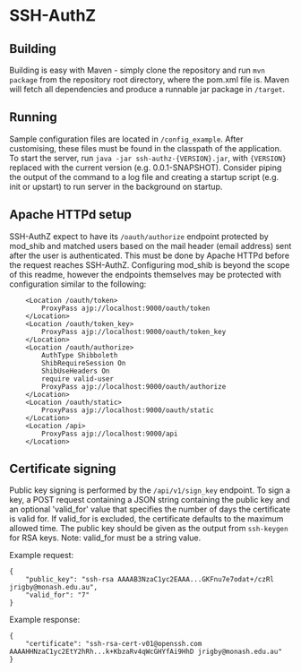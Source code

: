 # SSH-AuthZ

## Building
Building is easy with Maven - simply clone the repository and run `mvn package` from the repository root directory, where the pom.xml file is. Maven will fetch all dependencies and produce a runnable jar package in `/target`.

## Running
Sample configuration files are located in `/config_example`. After customising, these files must be found in the classpath of the application. To start the server, run `java -jar ssh-authz-{VERSION}.jar`, with `{VERSION}` replaced with the current version (e.g. 0.0.1-SNAPSHOT). Consider piping the output of the command to a log file and creating a startup script (e.g. init or upstart) to run server in the background on startup.

## Apache HTTPd setup
SSH-AuthZ expect to have its `/oauth/authorize` endpoint protected by mod\_shib and matched users based on the mail header (email address) sent after the user is authenticated. This must be done by Apache HTTPd before the request reaches SSH-AuthZ. Configuring mod\_shib is beyond the scope of this readme, however the endpoints themselves may be protected with configuration similar to the following:
```
    <Location /oauth/token>
        ProxyPass ajp://localhost:9000/oauth/token
    </Location>
    <Location /oauth/token_key>
        ProxyPass ajp://localhost:9000/oauth/token_key
    </Location>
	<Location /oauth/authorize>
        AuthType Shibboleth
        ShibRequireSession On
        ShibUseHeaders On
        require valid-user
	    ProxyPass ajp://localhost:9000/oauth/authorize
    </Location>
    <Location /oauth/static>
	    ProxyPass ajp://localhost:9000/oauth/static
    </Location>
	<Location /api>
        ProxyPass ajp://localhost:9000/api
    </Location>
```

## Certificate signing
Public key signing is performed by the `/api/v1/sign_key` endpoint. To sign a key, a POST request containing a JSON string containing the public key and an optional 'valid_for' value that specifies the number of days the certificate is valid for. If valid\_for is excluded, the certificate defaults to the maximum allowed time. The public key should be given as the output from `ssh-keygen` for RSA keys. Note: valid\_for must be a string value.

Example request:
```
{
    "public_key": "ssh-rsa AAAAB3NzaC1yc2EAAA...GKFnu7e7odat+/czRl jrigby@monash.edu.au",
    "valid_for": "7"
}
```

Example response:
```
{
    "certificate": "ssh-rsa-cert-v01@openssh.com AAAAHHNzaC1yc2EtY2hRh...k+KbzaRv4qWcGHYfAi9HhD jrigby@monash.edu.au"
}
```
